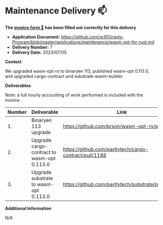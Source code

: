 # Maintenance Delivery :mailbox:

**The [invoice form :pencil:](https://docs.google.com/forms/d/e/1FAIpQLSfmNYaoCgrxyhzgoKQ0ynQvnNRoTmgApz9NrMp-hd8mhIiO0A/viewform) has been filled out correctly for this delivery**

- **Application Document:** https://github.com/w3f/Grants-Program/blob/master/applications/maintenance/wasm-opt-for-rust.md
- **Delivery Number:** 7
- **Delivery Date:** 2023/07/05

**Context**

We upgraded wasm-opt-rs to binaryen 113,
published wasm-opt 0.113.0,
and upgraded cargo-contract and substrate-wasm-builder.

**Deliverables**

Note: a full hourly accounting of work performed is included with the invoice.

| Number | Deliverable                                | Link                                                   | Notes |
| ------ | ------------------------------------------ | ------------------------------------------------------ | ----- |
| 1.     | Binaryen 113 upgrade                       | https://github.com/brson/wasm-opt-rs/pull/145          |       |
| 2.     | Upgrade cargo-contract to wasm-opt 0.113.0 | https://github.com/paritytech/cargo-contract/pull/1188 |       |
| 3.     | Upgrade substrate to wasm-opt 0.113.0      | https://github.com/paritytech/substrate/pull/14485     |       |

**Additional Information**

N/A
